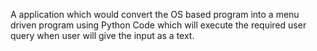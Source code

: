 A application which would convert the OS based program into a menu driven program using Python Code which will execute 
the required user query when user will give the input as a text.
